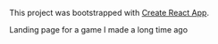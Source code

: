 This project was bootstrapped with [Create React App](https://github.com/facebook/create-react-app).

Landing page for a game I made a long time ago